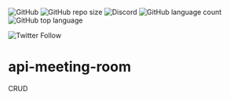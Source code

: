 <img alt="GitHub" src="https://img.shields.io/github/license/neeleshio/api-meeting-room"> <img alt="GitHub repo size" src="https://img.shields.io/github/repo-size/neeleshio/api-meeting-room"> <img alt="Discord" src="https://img.shields.io/discord/697820993862762588"> <img alt="GitHub language count" src="https://img.shields.io/github/languages/count/neeleshio/api-meeting-room"> <img alt="GitHub top language" src="https://img.shields.io/github/languages/top/neeleshio/api-meeting-room">

<img alt="Twitter Follow" src="https://img.shields.io/twitter/follow/neeleshio?color=blue&style=plastic">

# api-meeting-room
CRUD


